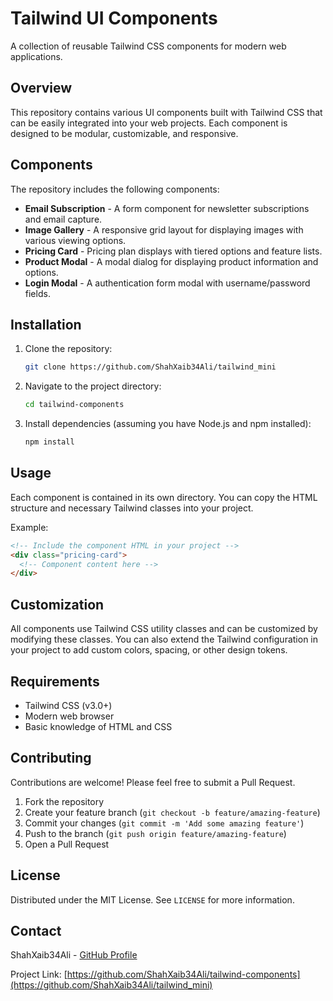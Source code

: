 # Tailwind UI Components

A collection of reusable Tailwind CSS components for modern web applications.

## Overview

This repository contains various UI components built with Tailwind CSS that can be easily integrated into your web projects. Each component is designed to be modular, customizable, and responsive.

## Components

The repository includes the following components:

- **Email Subscription** - A form component for newsletter subscriptions and email capture.
- **Image Gallery** - A responsive grid layout for displaying images with various viewing options.
- **Pricing Card** - Pricing plan displays with tiered options and feature lists.
- **Product Modal** - A modal dialog for displaying product information and options.
- **Login Modal** - A authentication form modal with username/password fields.

## Installation

1. Clone the repository:
   ```bash
   git clone https://github.com/ShahXaib34Ali/tailwind_mini
   ```

2. Navigate to the project directory:
   ```bash
   cd tailwind-components
   ```

3. Install dependencies (assuming you have Node.js and npm installed):
   ```bash
   npm install
   ```

## Usage

Each component is contained in its own directory. You can copy the HTML structure and necessary Tailwind classes into your project.

Example:

```html
<!-- Include the component HTML in your project -->
<div class="pricing-card">
  <!-- Component content here -->
</div>
```

## Customization

All components use Tailwind CSS utility classes and can be customized by modifying these classes. You can also extend the Tailwind configuration in your project to add custom colors, spacing, or other design tokens.

## Requirements

- Tailwind CSS (v3.0+)
- Modern web browser
- Basic knowledge of HTML and CSS

## Contributing

Contributions are welcome! Please feel free to submit a Pull Request.

1. Fork the repository
2. Create your feature branch (`git checkout -b feature/amazing-feature`)
3. Commit your changes (`git commit -m 'Add some amazing feature'`)
4. Push to the branch (`git push origin feature/amazing-feature`)
5. Open a Pull Request

## License

Distributed under the MIT License. See `LICENSE` for more information.

## Contact

ShahXaib34Ali - [GitHub Profile](https://github.com/ShahXaib34Ali)

Project Link: [https://github.com/ShahXaib34Ali/tailwind-components](https://github.com/ShahXaib34Ali/tailwind_mini)
